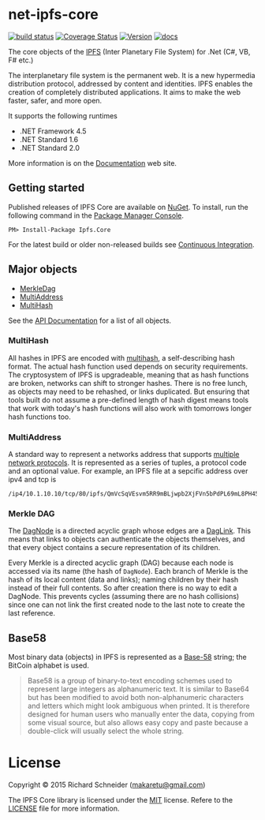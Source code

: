 # net-ipfs-core 

[![build status](https://ci.appveyor.com/api/projects/status/github/richardschneider/net-ipfs-core?branch=master&svg=true)](https://ci.appveyor.com/project/richardschneider/net-ipfs-core) 
[![Coverage Status](https://coveralls.io/repos/richardschneider/net-ipfs-core/badge.svg?branch=master&service=github)](https://coveralls.io/github/richardschneider/net-ipfs-core?branch=master)
[![Version](https://img.shields.io/nuget/v/Ipfs.Core.svg)](https://www.nuget.org/packages/Ipfs.Core)
[![docs](https://cdn.rawgit.com/richardschneider/net-ipfs-core/master/doc/images/docs-latest-green.svg)](https://richardschneider.github.io/net-ipfs-core)

The core objects of the [IPFS](https://github.com/ipfs/ipfs) (Inter Planetary File System) for .Net (C#, VB, F# etc.)

The interplanetary file system is the permanent web. It is a new hypermedia distribution protocol, addressed by content and identities. IPFS enables the creation of completely distributed applications. It aims to make the web faster, safer, and more open.

It supports the following runtimes

- .NET Framework 4.5
- .NET Standard 1.6
- .NET Standard 2.0

More information is on the [Documentation](https://richardschneider.github.io/net-ipfs-core/) web site.

## Getting started

Published releases of IPFS Core are available on [NuGet](https://www.nuget.org/packages/ipfs.core/).  To install, run the following command in the [Package Manager Console](https://docs.nuget.org/docs/start-here/using-the-package-manager-console).

    PM> Install-Package Ipfs.Core
    
For the latest build or older non-released builds see [Continuous Integration](https://github.com/richardschneider/net-ipfs-core/wiki/Continuous-Integration).

## Major objects

- [MerkleDag](https://richardschneider.github.io/net-ipfs-core/api/Ipfs.DagNode.html)
- [MultiAddress](https://richardschneider.github.io/net-ipfs-core/api/Ipfs.MultiAddress.html)
- [MultiHash](https://richardschneider.github.io/net-ipfs-core/api/Ipfs.MultiHash.html)

See the [API Documentation](https://richardschneider.github.io/net-ipfs-core/api/Ipfs.html) for a list of all objects.

### MultiHash

All hashes in IPFS are encoded with [multihash](https://github.com/multiformats/multihash), a self-describing hash format. The actual hash function used depends on security requirements. The cryptosystem of IPFS is upgradeable, meaning that as hash functions are broken, networks can shift to stronger hashes. There is no free lunch, as objects may need to be rehashed, or links duplicated. But ensuring that tools built do not assume a pre-defined length of hash digest means tools that work with today's hash functions will also work with tomorrows longer hash functions too.

### MultiAddress

A standard way to represent a networks address that supports [multiple network protocols](https://github.com/multiformats/multiaddr). It is represented as a series of tuples, a protocol code and an optional value.  For example, an IPFS file at a sepcific address over ipv4 and tcp is 

    /ip4/10.1.10.10/tcp/80/ipfs/QmVcSqVEsvm5RR9mBLjwpb2XjFVn5bPdPL69mL8PH45pPC

### Merkle DAG

The [DagNode](https://richardschneider.github.io/net-ipfs-core/api/Ipfs.DagNode.html) is a directed acyclic graph whose edges are a 
[DagLink](https://richardschneider.github.io/net-ipfs-core/api/Ipfs.DagLink.html). This means that links to objects can authenticate 
the objects themselves, and that every object contains a secure 
representation of its children.

Every Merkle is a directed acyclic graph (DAG) because each node is accessed via its name (the hash of `DagNode`). Each branch of Merkle is the hash of its local content (data and links);  naming children by their hash instead of their full contents. So after creation there is no way to edit a DagNode. This prevents cycles (assuming there are no hash collisions) since one can not link the first created node to the last note to create the last reference.

## Base58

Most binary data (objects) in IPFS is represented as a [Base-58](https://en.wikipedia.org/wiki/Base58) string; the BitCoin alphabet is used.

> Base58 is a group of binary-to-text encoding schemes used to represent large integers as alphanumeric text. It is similar to Base64 but has been modified to avoid both non-alphanumeric characters and letters which might look ambiguous when printed. It is therefore designed for human users who manually enter the data, copying from some visual source, but also allows easy copy and paste because a double-click will usually select the whole string. 

# License
Copyright © 2015 Richard Schneider (makaretu@gmail.com)

The IPFS Core library is licensed under the [MIT](http://www.opensource.org/licenses/mit-license.php "Read more about the MIT license form") license. Refere to the [LICENSE](https://github.com/richardschneider/net-ipfs-core/blob/master/LICENSE) file for more information.
